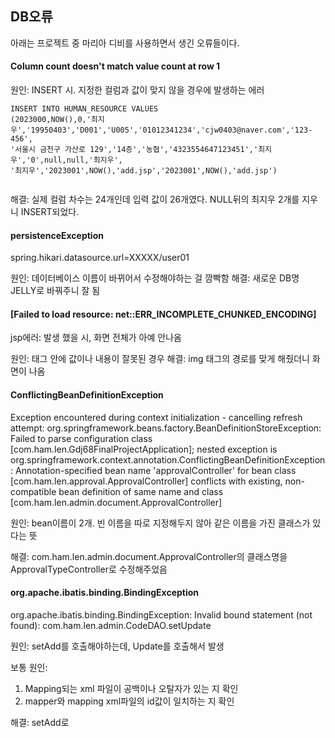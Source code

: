 ## DB오류

아래는 프로젝트 중 마리아 디비를 사용하면서 생긴 오류들이다.

#### Column count doesn't match value count at row 1

원인: INSERT 시. 지정한 컬럼과 값이 맞지 않을 경우에 발생하는 에러
```
INSERT INTO HUMAN_RESOURCE VALUES 
(2023000,NOW(),0,'최지우','19950403','D001','U005','01012341234','cjw0403@naver.com','123-456',
'서울시 금천구 가산로 129','14층','농협','4323554647123451','최지우','0',null,null,'최지우',
'최지우','2023001',NOW(),'add.jsp','2023001',NOW(),'add.jsp')


```
해결: 실제 컬럼 차수는 24개인데 입력 값이 26개였다.
NULL뒤의 최지우 2개를 지우니 INSERT되었다.

#### persistenceException

spring.hikari.datasource.url=XXXXX/user01

원인: 데이터베이스 이름이 바뀌어서 수정해야하는 걸 깜빡함
해결: 새로운 DB명 JELLY로 바꿔주니 잘 됨
 



#### [Failed to load resource: net::ERR_INCOMPLETE_CHUNKED_ENCODING]

jsp에러: 발생 했을 시, 화면 전체가 아예 안나옴

원인: 태그 안에 값이나 내용이 잘못된 경우
해결: img 태그의 경로를 맞게 해줬더니 화면이 나옴

#### ConflictingBeanDefinitionException

Exception encountered during context initialization - cancelling refresh attempt: org.springframework.beans.factory.BeanDefinitionStoreException: Failed to parse configuration class [com.ham.len.Gdj68FinalProjectApplication]; nested exception is org.springframework.context.annotation.ConflictingBeanDefinitionException: Annotation-specified bean name 'approvalController' for bean class [com.ham.len.approval.ApprovalController] conflicts with existing, non-compatible bean definition of same name and class [com.ham.len.admin.document.ApprovalController]

원인: bean이름이 2개. 빈 이름을 따로 지정해두지 않아 같은 이름을 가진 클래스가 있다는 뜻

해결: com.ham.len.admin.document.ApprovalController의 클래스명을 ApprovalTypeController로 수정해주었음


#### org.apache.ibatis.binding.BindingException

org.apache.ibatis.binding.BindingException: Invalid bound statement (not found): com.ham.len.admin.CodeDAO.setUpdate

원인: setAdd를 호출해야하는데, Update를 호출해서 발생

보통 원인:
1. Mapping되는 xml 파일이 공백이나 오탈자가 있는 지 확인
2. mapper와 mapping xml파일의 id값이 일치하는 지 확인

해결: setAdd로
